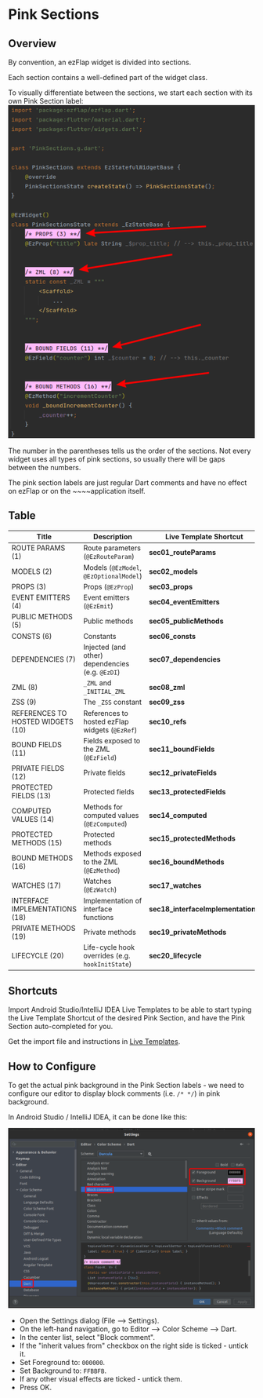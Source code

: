 
# Pink Sections
## Overview
By convention, an ezFlap widget is divided into sections.

Each section contains a well-defined part of the widget class.

To visually differentiate between the sections, we start each section with its own Pink Section label:
![PinkSections.png](./assets/PinkSections.png)

The number in the parentheses tells us the order of the sections. Not every widget uses all types of pink sections, so
usually there will be gaps between the numbers.

The pink section labels are just regular Dart comments and have no effect on ezFlap or on the ~~~~application itself.


## Table
| Title                             | Description                                      | Live Template Shortcut             |
| --------------------------------- | ------------------------------------------------ | -----------------------------------|
| ROUTE PARAMS (1)                  | Route parameters (`@EzRouteParam`)               | **sec01_routeParams**              |
| MODELS (2)                        | Models (`@EzModel`, `@EzOptionalModel`)          | **sec02_models**                   |
| PROPS (3)                         | Props (`@EzProp`)                                | **sec03_props**                    |
| EVENT EMITTERS (4)                | Event emitters (`@EzEmit`)                       | **sec04_eventEmitters**            |
| PUBLIC METHODS (5)                | Public methods                                   | **sec05_publicMethods**            |
| CONSTS (6)                        | Constants                                        | **sec06_consts**                   |
| DEPENDENCIES (7)                  | Injected (and other) dependencies (e.g. `@EzDI`) | **sec07_dependencies**             |
| ZML (8)                           | `_ZML` and `_INITIAL_ZML`                        | **sec08_zml**                      |
| ZSS (9)                           | The `_ZSS` constant                              | **sec09_zss**                      |
| REFERENCES TO HOSTED WIDGETS (10) | References to hosted ezFlap widgets (`@EzRef`)   | **sec10_refs**                     |
| BOUND FIELDS (11)                 | Fields exposed to the ZML (`@EzField`)           | **sec11_boundFields**              |
| PRIVATE FIELDS (12)               | Private fields                                   | **sec12_privateFields**            |
| PROTECTED FIELDS (13)             | Protected fields                                 | **sec13_protectedFields**          |
| COMPUTED VALUES (14)              | Methods for computed values (`@EzComputed`)      | **sec14_computed**                 |
| PROTECTED METHODS (15)            | Protected methods                                | **sec15_protectedMethods**         |
| BOUND METHODS (16)                | Methods exposed to the ZML (`@EzMethod`)         | **sec16_boundMethods**             |
| WATCHES (17)                      | Watches (`@EzWatch`)                             | **sec17_watches**                  |
| INTERFACE IMPLEMENTATIONS (18)    | Implementation of interface functions            | **sec18_interfaceImplementations** |
| PRIVATE METHODS (19)              | Private methods                                  | **sec19_privateMethods**           |
| LIFECYCLE (20)                    | Life-cycle hook overrides (e.g. `hookInitState`) | **sec20_lifecycle**                |


## Shortcuts
Import Android Studio/IntelliJ IDEA Live Templates to be able to start typing the Live Template Shortcut of the desired
Pink Section, and have the Pink Section auto-completed for you.

Get the import file and instructions in [Live Templates](/tooling/live-templates/live-templates.html).


## How to Configure
To get the actual pink background in the Pink Section labels - we need to configure our editor to display block comments
(i.e. `/* */`) in pink background.

In Android Studio / IntelliJ IDEA, it can be done like this:

![PinkSectionsIntelliJSettings.png](./assets/PinkSectionsIntelliJSettings.png)

 * Open the Settings dialog (File --> Settings).
 * On the left-hand navigation, go to Editor --> Color Scheme --> Dart.
 * In the center list, select "Block comment".
 * If the "inherit values from" checkbox on the right side is ticked - untick it.
 * Set Foreground to: `000000`.
 * Set Background to: `FFBBFB`.
 * If any other visual effects are ticked - untick them.
 * Press OK.

 